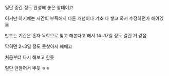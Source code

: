 일단 중간 정도 완성해 놓은 상태이고

이거만 하기에는 시간이 부족해서 다른 개념이나 기초 다 쌓고 와서 수정하던가 해야겠음

만드는 기간은 혼자 독학으로 찾고 해본다고 해서 14~17일 정도 걸린 거 같음

막히면 2~3일 정도 못찾아서 헤매고 

처음부터 다시 해보고 한듯 

일단 만들어서 뿌듯 ㅎㅎ
